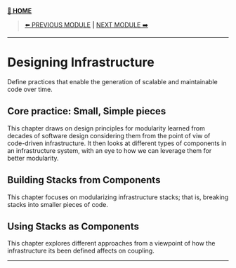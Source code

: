 [__🧭 HOME__](../../../README.md)

> [⬅️ PREVIOUS MODULE](../3-runtime-platforms/README.md) __|__ [NEXT MODULE ➡️](../5-delivering-infrastructure/README.md)

---

# Designing Infrastructure

Define practices that enable the generation of scalable and maintainable code over time.

## Core practice: Small, Simple pieces

This chapter draws on design principles for modularity learned from decades of software design considering them from the point of viw of code-driven infrastructure. It then looks at different types of components in an infrastructure system, with an eye to how we can leverage them for better modularity.

## Building Stacks from Components

This chapter focuses on modularizing infrastructure stacks; that is, breaking stacks into smaller pieces of code.

## Using Stacks as Components

This chapter explores different approaches from a viewpoint of how the infrastructure its been defined affects on coupling.

---
